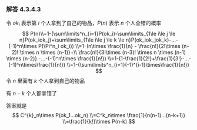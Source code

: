 ### 解答 4.3.4.3

令 $ok_i$ 表示第 $i$ 个人拿到了自己的物品，$P(n)$ 表示 $n$ 个人全错的概率
$$
P(n)\\=1-(\sum\limits^n_{i=1}P(ok_i)-\sum\limits_{1\le i\le j \le n}P(ok_iok_j)+\sum\limits_{1\le i\le j \le k \le n}P(ok_iok_jok_k)-...-(-1)^n\times P(\Pi^n_i ok_i))
\\=1-(n\times \frac{1}{n} - \frac{n!}{2!\times (n-2)! \times n \times (n-1)}+\\ \frac{n!}{3!\times (n-3)! \times n \times (n-1) \times (n-2)} -...-(-1)^n\times \frac{1}{n!})
\\=1-(1-\frac{1}{2!}+\frac{1}{3!}-...-(-1)^n\times\frac{1}{n!})
\\=1-(\sum\limits^n_{i=1}(-1)^{i-1}\times\frac{1}{n!})
$$
令 $n$ 里面有 $k$ 个人拿到自己的物品

有 $n-k$ 个人都拿错了 

答案就是
$$
C^{k}_n\times P(ok_1...ok_n)
\\=C^k_n\times \frac{1}{n(n-1)...(n-k+1)}
\\=\frac{1}{k!}\times P(n-k)
$$
